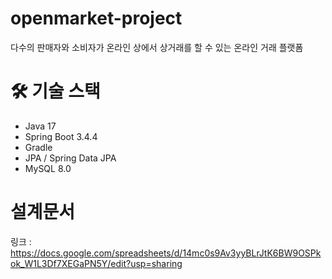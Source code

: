 # openmarket-project
다수의 판매자와 소비자가 온라인 상에서 상거래를 할 수 있는 온라인 거래 플랫폼

# 🛠️ 기술 스택
- Java 17
- Spring Boot 3.4.4
- Gradle
- JPA / Spring Data JPA
- MySQL 8.0

# 설계문서
링크 : https://docs.google.com/spreadsheets/d/14mc0s9Av3yyBLrJtK6BW9OSPkok_W1L3Df7XEGaPN5Y/edit?usp=sharing
